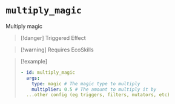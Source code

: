 # `multiply_magic`

Multiply magic

> [!danger] Triggered Effect

> [!warning] Requires EcoSkills

> [!example]
> ```yaml
> - id: multiply_magic
>   args:
>     type: magic # The magic type to multiply
>     multiplier: 0.5 # The amount to multiply it by
>   ...other config (eg triggers, filters, mutators, etc)
> ```
